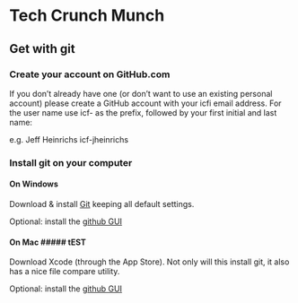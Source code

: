 # Tech Crunch Munch
## Get with git

### Create your account on GitHub.com

If you don’t already have one (or don’t want to use an existing personal account) please create a GitHub account with your icfi email address. For the user name use icf- as the prefix, followed by your first initial and last name:

e.g. Jeff Heinrichs
icf-jheinrichs

### Install git on your computer

#### On Windows

Download & install [Git](http://msysgit.github.io/) keeping all default settings.

Optional: install the [github GUI](https://windows.github.com/)

#### On Mac ##### tEST

Download Xcode (through the App Store). Not only will this install git, it also has a nice file compare utility.

Optional: install the [github GUI](https://mac.github.com/)
